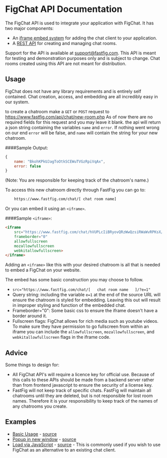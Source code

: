 FigChat API Documentation
=========================

The FigChat API is used to integrate your application with FigChat.  It has two major components:
- An [iframe embed system](docs/iframe.md) for adding the chat client to your application.
- A [REST API](docs/REST.md) for creating and managing chat rooms.

Support for the API is available at [support@fastfig.com](mailto:support@fastfig.com).
This API is meant for testing and demonstration purposes only and is subject to change.
Chat rooms created using this API are not meant for distribution.

Usage
-----
FigChat does not have any library requirements and is entirely self contained.
Chat creation, access, and embedding are all incredibly easy in our system.

to create a chatroom make a `GET` or `POST` request to https://www.fastfig.com/api/chat/new-room.php
As of now there are no required fields for this request and you may leave it blank.
the api will return a json string containing the variables `name` and `error`.
If nothing went wrong on our end `error` will be false, and `name` will contain the string for your new chatroom.

####Sample Output:
```javascript
{
    name: "BkohKPkUJagToOtkSCEWuTVGzRpiVqAx",
    error: false
}
```

(Note: You are responsible for keeping track of the chatroom's name.)

To access this new chatroom directly through FastFig you can go to:
```html
    https://www.fastfig.com/chat/[ chat room name]
```
Or you can embed it using an `<iframe>`.

####Sample `<iframe>`:
```html
<iframe 
    src="https://www.fastfig.com/chat/hVUPLcIiBRyovQRzWwQzsiRWaWvRPKsX/?e=1" 
    frameborder="0" 
    allowfullscreen 
    mozallowfullscreen 
    webkitallowfullscreen>
</iframe>
```

Adding an `<iframe>` like this with your desired chatroom is all that is needed to embed a FigChat on your website.

The embed has some basic construction you may choose to follow.
* `src="https://www.fastfig.com/chat/[   chat room name   ]/?e=1"`
* Query string: including the variable `e=1` at the end of the source URL will ensure the chatroom is styled for embedding. Leaving this out will result in improper styling and function of the embedded chat.
* Frameborder="0": Some basic css to ensure the iframe doesn't have a border around it.
* Fullscreen flags: FigChat allows for rich media such as youtube videos. To make sure they have permission to go fullscreen from within an iframe you can include the `allowfullscreen`, `mozallowfullscreen`, and `webkitallowfullscreen` flags in the iframe code.

Advice
------

Some things to design for:
* All FigChat API's will require a licence key for official use. Because of this calls to these APIs should be made from a backend server rather than from frontend javascript to ensure the security of a license key.
* FastFig will not keep track of specific chats. FastFig will maintain all chatrooms until they are deleted, but is not responsible for lost room names. Therefore it is your responsibility to keep track of the names of any chatrooms you create.



Examples
--------------
- [Basic Usage](http://htmlpreview.github.io/?https://github.com/FastFig/FigChat-API/blob/master/examples/basic.html) - [source](/examples/basic.html)
- [Popup in new window](http://htmlpreview.github.io/?https://github.com/FastFig/FigChat-API/blob/master/examples/popup.html) - [source](/examples/popup.html)
- [Load via JavaScript](http://htmlpreview.github.io/?https://github.com/FastFig/FigChat-API/blob/master/examples/javascript.html) - [source](/examples/javascript.html) - This is commonly used if you wish to use FigChat as an alternative to an existing chat client.
